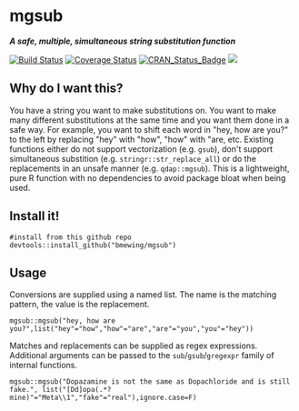 # mgsub 

***A safe, multiple, simultaneous string substitution function***

[![Build Status](https://travis-ci.org/bmewing/mgsub.svg?branch=master)](https://travis-ci.org/bmewing/mgsub) [![Coverage Status](https://img.shields.io/codecov/c/github/bmewing/mgsub/master.svg)](https://codecov.io/github/bmewing/mgsub?branch=master) [![CRAN\_Status\_Badge](http://www.r-pkg.org/badges/version/mgsub)](https://CRAN.R-project.org/package=mgsub) ![](http://cranlogs.r-pkg.org/badges/mgsub)

## Why do I want this?
You have a string you want to make substitutions on. You want to make many different substitutions at the same time and you want them done in a safe way.
For example, you want to shift each word in "hey, how are you?" to the left by replacing "hey" with "how", "how" with "are, etc.  Existing functions either do not support vectorization (e.g. `gsub`), don't support simultaneous substition (e.g. `stringr::str_replace_all`) or do the replacements in an unsafe manner (e.g. `qdap::mgsub`).
This is a lightweight, pure R function with no dependencies to avoid package bloat when being used.

## Install it!
    
    #install from this github repo
    devtools::install_github("bmewing/mgsub")

## Usage

Conversions are supplied using a named list.  The name is the matching pattern, the value is the replacement.

`mgsub::mgsub("hey, how are you?",list("hey"="how","how"="are","are"="you","you"="hey"))`

Matches and replacements can be supplied as regex expressions.  Additional arguments can be passed to the `sub`/`gsub`/`gregexpr` family of internal functions.

`mgsub::mgsub("Dopazamine is not the same as Dopachloride and is still fake.", list("[Dd]opa(.*?mine)"="Meta\\1","fake"="real"),ignore.case=F)`

